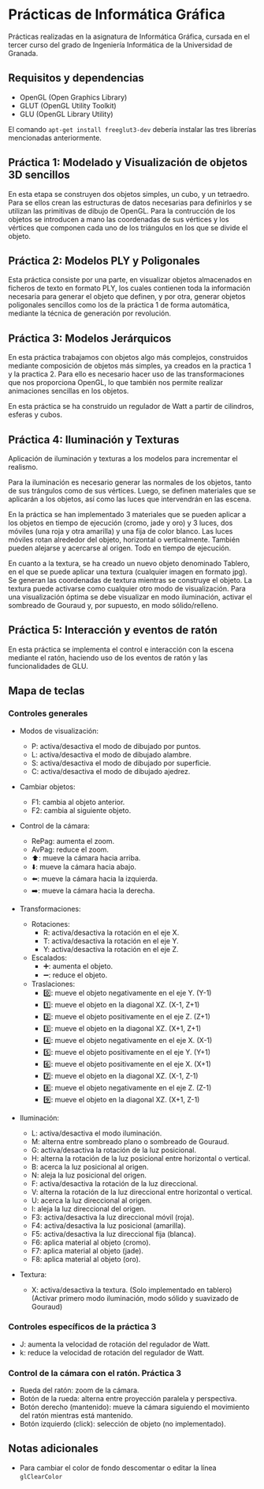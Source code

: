 # Prácticas de Informática Gráfica

Prácticas realizadas en la asignatura de Informática Gráfica, cursada en el
tercer curso del grado de Ingeniería Informática de la Universidad de Granada.

## Requisitos y dependencias

  * OpenGL (Open Graphics Library)
  * GLUT (OpenGL Utility Toolkit)
  * GLU (OpenGL Library Utility)

  El comando `apt-get install freeglut3-dev` debería instalar las tres librerías
  mencionadas anteriormente.

## Práctica 1: Modelado y Visualización de objetos 3D sencillos

  En esta etapa se construyen dos objetos simples, un cubo, y un tetraedro.
  Para se ellos crean las estructuras de datos necesarias para definirlos y se
  utilizan las primitivas de dibujo de OpenGL.
  Para la contrucción de los objetos se introducen a mano las coordenadas de sus
  vértices y los vértices que componen cada uno de los triángulos en los que se
  divide el objeto.

## Práctica 2: Modelos PLY y Poligonales

  Esta práctica consiste por una parte, en visualizar objetos almacenados en
  ficheros de texto en formato PLY, los cuales contienen toda la información
  necesaria para generar el objeto que definen, y por otra, generar objetos
  poligonales sencillos como los de la práctica 1 de forma automática, mediante
  la técnica de generación por revolución.

## Práctica 3: Modelos Jerárquicos

  En esta práctica trabajamos con objetos algo más complejos, construidos mediante
  composición de objetos más simples, ya creados en la practica 1 y la practica 2.
  Para ello es necesario hacer uso de las transformaciones que nos proporciona
  OpenGL, lo que también nos permite realizar animaciones sencillas en los objetos.

  En esta práctica se ha construido un regulador de Watt a partir de cilindros,
  esferas y cubos.

## Práctica 4: Iluminación y Texturas

  Aplicación de iluminación y texturas a los modelos para incrementar el realismo.

  Para la iluminación es necesario generar las normales de los objetos, tanto de sus trángulos como de sus vértices. Luego, se definen materiales que se aplicarán a los objetos, así como las luces que intervendrán en las escena.

  En la práctica se han implementado 3 materiales que se pueden aplicar a los objetos en tiempo de ejecución (cromo, jade y oro) y 3 luces, dos móviles (una roja y otra amarilla) y una fija de color blanco. Las luces móviles rotan alrededor del objeto, horizontal o verticalmente. También pueden alejarse y acercarse al origen. Todo en tiempo de ejecución.

  En cuanto a la textura, se ha creado un nuevo objeto denominado Tablero, en el que se puede aplicar una textura (cualquier imagen en formato jpg). Se generan las coordenadas de textura mientras se construye el objeto. La textura puede activarse como cualquier otro modo de visualización. Para una visualización óptima se debe visualizar en modo iluminación, activar el sombreado de Gouraud y, por supuesto, en modo sólido/relleno.


## Práctica 5: Interacción y eventos de ratón

  En esta práctica se implementa el control e interacción con la escena mediante
  el ratón, haciendo uso de los eventos de ratón y las funcionalidades de GLU.

## Mapa de teclas

### Controles generales

  * Modos de visualización:
    * P: activa/desactiva el modo de dibujado por puntos.
    * L: activa/desactiva el modo de dibujado alambre.
    * S: activa/desactiva el modo de dibujado por superficie.
    * C: activa/desactiva el modo de dibujado ajedrez.

  * Cambiar objetos:
    * F1: cambia al objeto anterior.
    * F2: cambia al siguiente objeto.

  * Control de la cámara:
    * RePag: aumenta el zoom.
    * AvPag: reduce el zoom.
    * :arrow_up:: mueve la cámara hacia arriba.
    * :arrow_down:: mueve la cámara hacia abajo.
    * :arrow_left:: mueve la cámara hacia la izquierda.
    * :arrow_right:: mueve la cámara hacia la derecha.

  * Transformaciones:
    * Rotaciones:
      * R: activa/desactiva la rotación en el eje X.
      * T: activa/desactiva la rotación en el eje Y.
      * Y: activa/desactiva la rotación en el eje Z.
    * Escalados:
      * :heavy_plus_sign:: aumenta el objeto.
      * :heavy_minus_sign:: reduce el objeto.
    * Traslaciones:
      * :zero:: mueve el objeto negativamente en el eje Y.  (Y-1)
      * :one:: mueve el objeto en la diagonal XZ.           (X-1, Z+1)
      * :two:: mueve el objeto positivamente en el eje Z.   (Z+1)
      * :three:: mueve el objeto en la diagonal XZ.         (X+1, Z+1)
      * :four:: mueve el objeto negativamente en el eje X.  (X-1)
      * :five:: mueve el objeto positivamente en el eje Y.  (Y+1)
      * :six:: mueve el objeto positivamente en el eje X.   (X+1)
      * :seven:: mueve el objeto en la diagonal XZ.         (X-1, Z-1)
      * :eight:: mueve el objeto negativamente en el eje Z. (Z-1)
      * :nine:: mueve el objeto en la diagonal XZ.          (X+1, Z-1)

  * Iluminación:
    * L: activa/desactiva el modo iluminación.
    * M: alterna entre sombreado plano o sombreado de Gouraud.
    * G: activa/desactiva la rotación de la luz posicional.
    * H: alterna la rotación de la luz posicional entre horizontal o vertical.
    * B: acerca la luz posicional al origen.
    * N: aleja la luz posicional del origen.
    * F: activa/desactiva la rotación de la luz direccional.
    * V: alterna la rotación de la luz direccional entre horizontal o vertical.
    * U: acerca la luz direccional al origen.
    * I: aleja la luz direccional del origen.
    * F3: activa/desactiva la luz direccional móvil (roja).
    * F4: activa/desactiva la luz posicional (amarilla).
    * F5: activa/desactiva la luz direccional fija (blanca).
    * F6: aplica material al objeto (cromo).
    * F7: aplica material al objeto (jade).
    * F8: aplica material al objeto (oro).

  * Textura:
    * X: activa/desactiva la textura. (Solo implementado en tablero)
         (Activar primero modo iluminación, modo sólido y suavizado de Gouraud)

### Controles específicos de la práctica 3

  * J: aumenta la velocidad de rotación del regulador de Watt.
  * k: reduce la velocidad de rotación del regulador de Watt.

### Control de la cámara con el ratón. Práctica 3

  * Rueda del ratón: zoom de la cámara.
  * Botón de la rueda: alterna entre proyección paralela y perspectiva.
  * Botón derecho (mantenido): mueve la cámara siguiendo el movimiento del ratón mientras está mantenido.
  * Botón izquierdo (click): selección de objeto (no implementado).


## Notas adicionales

  * Para cambiar el color de fondo descomentar o editar la línea `glClearColor`
